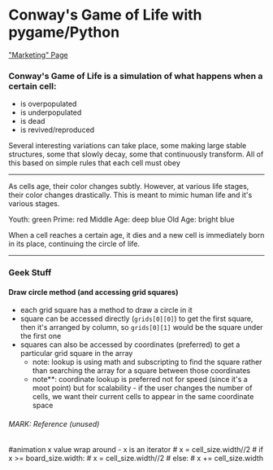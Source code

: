 # Conway's Game of Life with pygame/Python

<a href="https://conways-game-of-life.webflow.io/">"Marketing" Page</a>

### Conway's Game of Life is a simulation of what happens when a certain cell:

* is overpopulated
* is underpopulated
* is dead
* is revived/reproduced

Several interesting variations can take place, some making large stable structures, some that slowly decay, some that continuously transform. All of this based on simple rules that each cell must obey

<hr>

As cells age, their color changes subtly. However, at various life stages, their color changes drastically. This is meant to mimic human life and it's various stages.

Youth: green
Prime: red
Middle Age: deep blue
Old Age: bright blue

When a cell reaches a certain age, it dies and a new cell is immediately born in its place, continuing the circle of life.

<hr>

### Geek Stuff

#### Draw circle method (and accessing grid squares)

* each grid square has a method to draw a circle in it
* square can be accessed directly (`grids[0][0]`) to get the first square, then it's arranged by column, so `grids[0][1]` would be the square under the first one
* squares can also be accessed by  coordinates (preferred) to get a particular grid square in the array 
    * note: lookup is using math and subscripting to find the square rather than searching the array for a square between those coordinates
    * note**: coordinate lookup is preferred not for speed (since it's a moot point) but for scalability - if the user changes the number of cells, we want their current cells to appear in the same coordinate space

###### MARK: Reference (unused)

#animation x value wrap around - x is an iterator
    # x = cell_size.width//2
    # if x >= board_size.width:
    #     x = cell_size.width//2
    # else:
    #     x += cell_size.width
